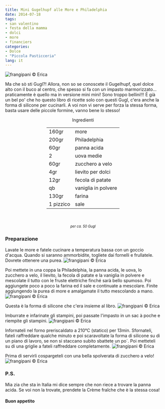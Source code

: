 ```yaml
---
title: Mini Gugelhupf alle More e Philadelphia
date: 2014-07-18
tags:
- san valentino
- festa della mamma
- dolci
- more
- financiers
categories:
- Dolce
- "Piccola Pasticceria"
lang: it
---
```

![](header.jpg "frangipani © Erica")

Ma che sò sti Gugl?! Allora, non so se conoscete il Gugelhupf, quel dolce alto con il buco al centro, che spesso si fa con un impasto marmorizzato... praticamente è quello ma in versione mini mini! Sono troppo bellini!!! È già un bel po' che ho questo libro di ricette solo con questi Gugl, c'era anche la forma di silicone per cucinarli. A voi non vi serve per forza la stessa forma, basta usare delle piccole formine, vanno bene lo stesso!


<div id="wrapper" style="text-align: center">
  <div id="yourdiv" style="display: inline-block;">
    <div class="ingredients">
      <div class="ingredients-title">Ingredienti</div>
      <table>
        <tbody>
          <tr>
            <td>160gr</td>
            <td>more</td>
          </tr>
          <tr>
            <td>200gr</td>
            <td>Philadelphia</td>
          </tr>
          <tr>
            <td>60gr</td>
            <td>panna acida</td>
          </tr>
          <tr>
            <td>2</td>
            <td>uova medie</td>
          </tr>
          <tr>
            <td>60gr</td>
            <td>zucchero a velo</td>
          </tr>
          <tr>
            <td>4gr</td>
            <td>lievito per dolci</td>
          </tr>
          <tr>
            <td>12gr</td>
            <td>fecola di patate</td>
          </tr>
          <tr>
            <td>qb</td>
            <td>vaniglia in polvere</td>
          </tr>
          <tr>
            <td>130gr</td>
            <td>farina</td>
          </tr>
          <tr>
            <td>1 pizzico</td>
            <td>sale</td>
          </tr>
        </tbody>
      </table>
      <br></br>
      <i class="pull-right" style="font-size: 80%;">per ca. 50 Gugl</i>
    </div>
  </div>
</div>


<h3>
  <font color="grey">
    <i class="fa fa-cogs"></i>
  </font> Preparazione
</h3>

Lavate le more e fatele cucinare a temperatura bassa con un goccio d'acqua. Quando si saranno ammorbidite, togliete dai fornelli e frullatele. Dovrete ottenere una purea.
![](more.jpg "frangipani © Erica")

Poi mettete in una coppa la Philadelphia, la panna acida, le uova, lo zucchero a velo, il lievito, la fecola di patate e la vaniglia in polvere e mescolate il tutto con le fruste elettriche finché sarà bello spumoso. Poi aggiungete poco a poco la farina ed il sale e continuate a mescolare. Finite aggiungendo la purea di more e amalgamate il tutto mescolando a mano.
![](impasto.jpg "frangipani © Erica")

Questa è la forma di silicone che c'era insieme al libro.
![](formavuota.jpg "frangipani © Erica")

Imburrate e infarinate gli stampini, poi passate l'impasto in un sac à poche e riempite gli stampini.
![](formapiena.jpg "frangipani © Erica")

Infornateli nel forno preriscaldato a 210°C (statico) per 13min. Sfornateli, fateli raffreddare qualche minuto e poi scaravoltate la forma di silicone su di un piano di lavoro, se non si staccano subito sbattete un po`. Poi metteteli su di una griglie a fateli raffreddare completamente.
![](sfornati.jpg "frangipani © Erica")

Prima di servirli cospargeteli con una bella spolverata di zucchero a velo!
![](risultato.jpg "frangipani © Erica")


<h3>
  <font color="#FFCC00">
    <i class="fa fa-lightbulb-o"></i>
  </font> P.S.
</h3>

Mia zia che sta in Italia mi dice sempre che non riece a trovare la panna acida. Se voi non la trovate, prendete la Crème fraîche che è la stessa cosa!

<h4>Buon appetito
  <font color="red">
    <i class="fa fa-smile-o"></i>
  </font>
</h4>
